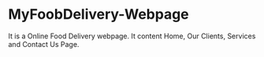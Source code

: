 # MyFoobDelivery-Webpage
It is a Online Food Delivery webpage. It content Home, Our Clients, Services and Contact Us Page. 
